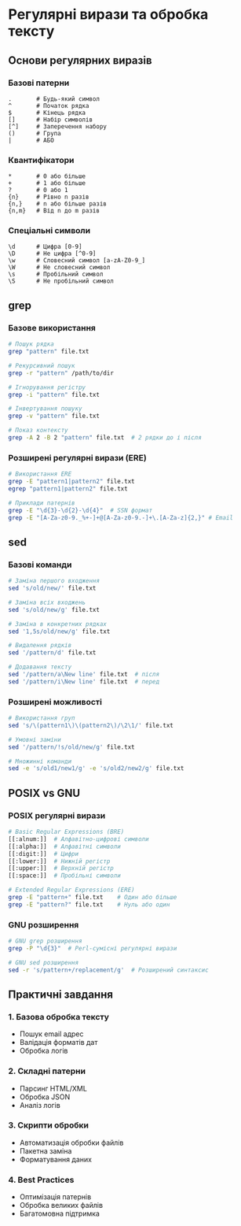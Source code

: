 # Регулярні вирази та обробка тексту

## Основи регулярних виразів

### Базові патерни
```regex
.       # Будь-який символ
^       # Початок рядка
$       # Кінець рядка
[]      # Набір символів
[^]     # Заперечення набору
()      # Група
|       # АБО
```

### Квантифікатори
```regex
*       # 0 або більше
+       # 1 або більше
?       # 0 або 1
{n}     # Рівно n разів
{n,}    # n або більше разів
{n,m}   # Від n до m разів
```

### Спеціальні символи
```regex
\d      # Цифра [0-9]
\D      # Не цифра [^0-9]
\w      # Словесний символ [a-zA-Z0-9_]
\W      # Не словесний символ
\s      # Пробільний символ
\S      # Не пробільний символ
```

## grep

### Базове використання
```bash
# Пошук рядка
grep "pattern" file.txt

# Рекурсивний пошук
grep -r "pattern" /path/to/dir

# Ігнорування регістру
grep -i "pattern" file.txt

# Інвертування пошуку
grep -v "pattern" file.txt

# Показ контексту
grep -A 2 -B 2 "pattern" file.txt  # 2 рядки до і після
```

### Розширені регулярні вирази (ERE)
```bash
# Використання ERE
grep -E "pattern1|pattern2" file.txt
egrep "pattern1|pattern2" file.txt

# Приклади патернів
grep -E "\d{3}-\d{2}-\d{4}"  # SSN формат
grep -E "[A-Za-z0-9._%+-]+@[A-Za-z0-9.-]+\.[A-Za-z]{2,}" # Email
```

## sed

### Базові команди
```bash
# Заміна першого входження
sed 's/old/new/' file.txt

# Заміна всіх входжень
sed 's/old/new/g' file.txt

# Заміна в конкретних рядках
sed '1,5s/old/new/g' file.txt

# Видалення рядків
sed '/pattern/d' file.txt

# Додавання тексту
sed '/pattern/a\New line' file.txt  # після
sed '/pattern/i\New line' file.txt  # перед
```

### Розширені можливості
```bash
# Використання груп
sed 's/\(pattern1\)\(pattern2\)/\2\1/' file.txt

# Умовні заміни
sed '/pattern/!s/old/new/g' file.txt

# Множинні команди
sed -e 's/old1/new1/g' -e 's/old2/new2/g' file.txt
```

## POSIX vs GNU

### POSIX регулярні вирази
```bash
# Basic Regular Expressions (BRE)
[[:alnum:]]  # Алфавітно-цифрові символи
[[:alpha:]]  # Алфавітні символи
[[:digit:]]  # Цифри
[[:lower:]]  # Нижній регістр
[[:upper:]]  # Верхній регістр
[[:space:]]  # Пробільні символи

# Extended Regular Expressions (ERE)
grep -E "pattern+" file.txt    # Один або більше
grep -E "pattern?" file.txt    # Нуль або один
```

### GNU розширення
```bash
# GNU grep розширення
grep -P "\d{3}"  # Perl-сумісні регулярні вирази

# GNU sed розширення
sed -r 's/pattern+/replacement/g'  # Розширений синтаксис
```

## Практичні завдання

### 1. Базова обробка тексту
- Пошук email адрес
- Валідація форматів дат
- Обробка логів

### 2. Складні патерни
- Парсинг HTML/XML
- Обробка JSON
- Аналіз логів

### 3. Скрипти обробки
- Автоматизація обробки файлів
- Пакетна заміна
- Форматування даних

### 4. Best Practices
- Оптимізація патернів
- Обробка великих файлів
- Багатомовна підтримка